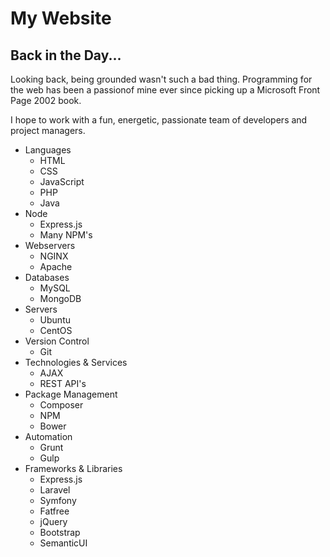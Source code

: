 # My Website

## Back in the Day...

Looking back, being grounded wasn't such a bad thing. Programming for the web has been a passionof mine ever since picking up a Microsoft Front Page 2002 book.

I hope to work with a fun, energetic, passionate team of developers and project managers. 

- Languages
  - HTML
  - CSS
  - JavaScript
  - PHP
  - Java
- Node
  - Express.js
  - Many NPM's
- Webservers 
  - NGINX
  - Apache
- Databases  
  - MySQL
  - MongoDB
- Servers  
  - Ubuntu
  - CentOS
- Version Control   
  - Git
- Technologies & Services
  - AJAX
  - REST API's
- Package Management
  - Composer
  - NPM
  - Bower
- Automation
  - Grunt
  - Gulp
- Frameworks & Libraries
  - Express.js
  - Laravel
  - Symfony
  - Fatfree
  - jQuery
  - Bootstrap
  - SemanticUI